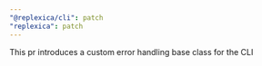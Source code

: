 ```yaml
---
"@replexica/cli": patch
"replexica": patch
---
```


This pr introduces a custom error handling base class for the CLI
